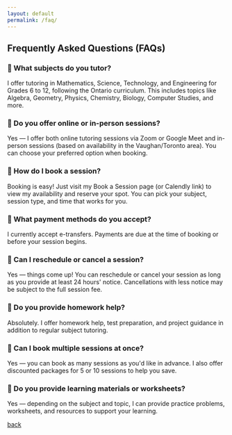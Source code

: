 ```yaml
---
layout: default
permalink: /faq/
---
```


## Frequently Asked Questions (FAQs)

### 📌 What subjects do you tutor?
I offer tutoring in Mathematics, Science, Technology, and Engineering for Grades 6 to 12, following the Ontario curriculum. This includes topics like Algebra, Geometry, Physics, Chemistry, Biology, Computer Studies, and more.

### 📌 Do you offer online or in-person sessions?
Yes — I offer both online tutoring sessions via Zoom or Google Meet and in-person sessions (based on availability in the Vaughan/Toronto area). You can choose your preferred option when booking.

### 📌 How do I book a session?
Booking is easy! Just visit my Book a Session page (or Calendly link) to view my availability and reserve your spot. You can pick your subject, session type, and time that works for you.

### 📌 What payment methods do you accept?
I currently accept e-transfers. Payments are due at the time of booking or before your session begins.

### 📌 Can I reschedule or cancel a session?
Yes — things come up! You can reschedule or cancel your session as long as you provide at least 24 hours' notice. Cancellations with less notice may be subject to the full session fee.

### 📌 Do you provide homework help?
Absolutely. I offer homework help, test preparation, and project guidance in addition to regular subject tutoring.

### 📌 Can I book multiple sessions at once?
Yes — you can book as many sessions as you'd like in advance. I also offer discounted packages for 5 or 10 sessions to help you save.

### 📌 Do you provide learning materials or worksheets?
Yes — depending on the subject and topic, I can provide practice problems, worksheets, and resources to support your learning.

[back](./)
